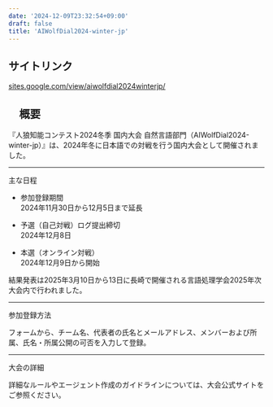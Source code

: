 ```yaml
---
date: '2024-12-09T23:32:54+09:00'
draft: false
title: 'AIWolfDial2024-winter-jp'
---
```


## サイトリンク

[sites.google.com/view/aiwolfdial2024winterjp/](https://sites.google.com/view/aiwolfdial2024winterjp/)

## 　概要 

​『人狼知能コンテスト2024冬季 国内大会 自然言語部門（AIWolfDial2024-winter-jp）』は、​2024年冬に日本語での対戦を行う国内大会として開催されました。​

---

主な日程

- 参加登録期間  
  2024年11月30日から12月5日まで延長

- 予選（自己対戦）ログ提出締切  
  2024年12月8日​

- 本選（オンライン対戦）  
  2024年12月9日から開始​

結果発表は2025年3月10日から13日に長崎で開催される言語処理学会2025年次大会内で行われました。

---

参加登録方法

フォームから、チーム名、代表者の氏名とメールアドレス、メンバーおよび所属、氏名・所属公開の可否を入力して登録。​

---

大会の詳細

詳細なルールやエージェント作成のガイドラインについては、大会公式サイトをご参照ください。

